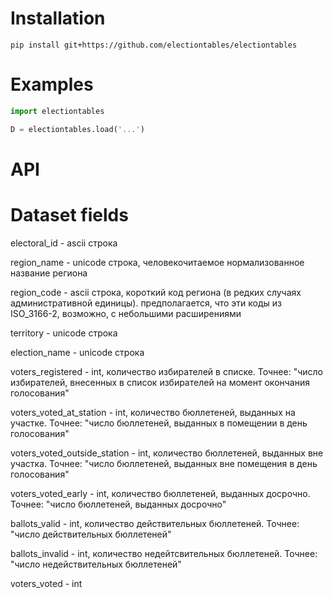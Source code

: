 # Installation
```
pip install git+https://github.com/electiontables/electiontables
```

# Examples
```python
import electiontables

D = electiontables.load('...')
```

# API

# Dataset fields
electoral_id - ascii строка

region_name - unicode строка, человекочитаемое нормализованное название региона

region_code - ascii строка, короткий код региона (в редких случаях административной единицы). предполагается, что эти коды из ISO_3166-2, возможно, с небольшими расширениями

territory - unicode строка

election_name - unicode строка

voters_registered - int, количество избирателей в списке. Точнее: "число избирателей, внесенных в список избирателей на момент окончания голосования"

voters_voted_at_station - int, количество бюллетеней, выданных на участке. Точнее: "число бюллетеней, выданных в помещении в день голосования"

voters_voted_outside_station - int, количество бюллетеней, выданных вне участка. Точнее: "число бюллетеней, выданных вне помещения в день голосования"

voters_voted_early - int, количество бюллетеней, выданных досрочно. Точнее: "число бюллетеней, выданных досрочно"

ballots_valid - int, количество действительных бюллетеней. Точнее: "число действительных бюллетеней"

ballots_invalid - int, количество недейтсвительных бюллетеней. Точнее: "число недействительных бюллетеней"

voters_voted - int
